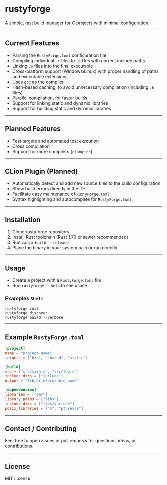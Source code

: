 # rustyforge

A simple, fast build manager for C projects with minimal configuration.

---

## Current Features

- Parsing the `RustyForge.toml` configuration file  
- Compiling individual `.c` files to `.o` files with correct include paths  
- Linking `.o` files into the final executable  
- Cross-platform support (Windows/Linux) with proper handling of paths and executable extensions  
- Uses `gcc` as the compiler
- Hash-based caching, to avoid unnecessary compilation (including `.h` files)
- Parallel compilation, for faster builds
- Support for linking static and dynamic libraries
- Support for building static and dynamic libraries
---

## Planned Features

- Test targets and automated test execution 
- Cross compilation
- Support for more compilers (`clang` `tcc`)

---

## CLion Plugin (Planned)

- Automatically detect and add new source files to the build configuration  
- Show build errors directly in the IDE  
- Facilitate easy maintenance of `RustyForge.toml`  
- Syntax highlighting and autocomplete for `RustyForge.toml`

---

## Installation

1. Clone rustyforge repository  
2. Install Rust toolchain (Rust 1.70 or newer recommended)  
3. Run `cargo build --release`  
4. Place the binary in your system path or run directly

---

## Usage

- Create a project with a `RustyForge.toml` file  
- Run `rustyforge --help` to see usage

### Examples `Shell`
````shell
rustyforge init
rustyforge discover
rustyforge build --verbose
````

---

## Example `RustyForge.toml`

```toml
[project]
name = "project-name"
targets = ["bin", "shared", "static"]

[build]
src = ["src/main.c", "src/foo.c"]
include_dirs = ["include"]
output = "lib_or_executable_name"

[dependencies]
libraries = ["bar"]
library_paths = ["libs"]
include_dirs = ["libs/include"]
posix_libraries = ["m", "pthreads"]
```

---

## Contact / Contributing

Feel free to open issues or pull requests for questions, ideas, or contributions.

---

## License

MIT License
